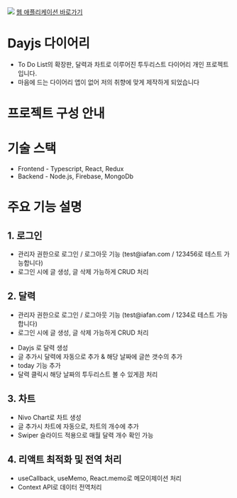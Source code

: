 
<img src="https://postfiles.pstatic.net/MjAyMjEyMDVfMjI1/MDAxNjcwMjM3NzU2OTgx.-uz0nmC-qcul-z9KGhN5AFYkcu5aCvyzygTjRjAoBXog.NUXP3aBujTKt2aRJeR4Snx8wMF8J61O-Oy3GPMY6Suwg.GIF.home124/125.gif?type=w773">
<a href="https://diary-iafan1229.koyeb.app/" about="_blank">웹 애플리케이션 바로가기</a>

<h1>Dayjs 다이어리</h1>
<ul>
  <li>To Do List의 확장판, 달력과 차트로 이루어진 투두리스트 다이어리 개인 프로젝트입니다.</li>
  <li>마음에 드는 다이어리 앱이 없어 저의 취향에 맞게 제작하게 되었습니다</li>
</ul>

<h1>프로젝트 구성 안내</h1>

<h1>기술 스택</h1>
<ul>
  <li>Frontend - Typescript, React, Redux</li>
  <li>Backend - Node.js, Firebase, MongoDb</li>
</ul>

<h1>주요 기능 설명</h1>
<h2>1. 로그인</h2>
<ul>
  <li>관리자 권한으로 로그인 / 로그아웃 기능 (test@iafan.com / 123456로 테스트 가능합니다)</li>
  <li>로그인 시에 글 생성, 글 삭제 가능하게 CRUD 처리</li>
</ul>
<h2>2. 달력</h2>
<ul>
  <li>관리자 권한으로 로그인 / 로그아웃 기능 (test@iafan.com / 1234로 테스트 가능합니다)</li>
  <li>로그인 시에 글 생성, 글 삭제 가능하게 CRUD 처리</li>
</ul>
<ul>
  <li>Dayjs 로 달력 생성</li>
  <li>글 추가시 달력에 자동으로 추가 & 해당 날짜에 글쓴 갯수의 추가</li>
  <li>today 기능 추가</li>
  <li>달력 클릭시 해당 날짜의 투두리스트 볼 수 있게끔 처리</li>
</ul>
<h2>3. 차트</h2>
<ul>
  <li>Nivo Chart로 차트 생성</li>
  <li>글 추가시 차트에 자동으로, 차트의 개수에 추가</li>
  <li>Swiper 슬라이드 적용으로 매월 달력 개수 확인 가능</li>
</ul> 
<h2>4. 리액트 최적화 및 전역 처리</h2>
<ul>
  <li>useCallback, useMemo, React.memo로 메모이제이션 처리 </li>
  <li>Context API로 데이터 전역처리</li>
</ul>

